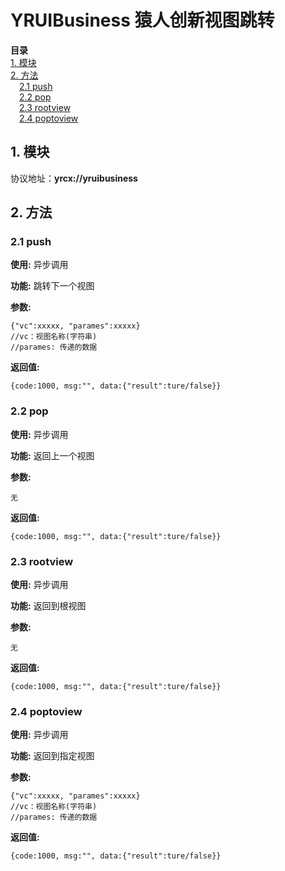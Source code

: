 # YRUIBusiness 猿人创新视图跳转

**目录**<br />
[1. 模块](#1)<br />
[2. 方法](#3)<br />
&emsp;[2.1 push](#2.1)<br />
&emsp;[2.2 pop](#2.2)<br />
&emsp;[2.3 rootview](#2.3)<br />
&emsp;[2.4 poptoview](#2.4)<br />

## <a name="1"> 1. 模块 </a>
协议地址：**yrcx://yruibusiness**

## <a name="2"> 2. 方法 </a>
### <a name="2.1"> 2.1 push </a>

**使用:** 异步调用

**功能:** 跳转下一个视图

**参数:** 
```
{"vc":xxxxx, "parames":xxxxx}
//vc：视图名称(字符串)
//parames: 传递的数据
```
**返回值:** 
```
{code:1000, msg:"", data:{"result":ture/false}}
```

### <a name="2.2"> 2.2 pop </a>
**使用:** 异步调用

**功能:** 返回上一个视图

**参数:** 
```
无
```
**返回值:** 
```
{code:1000, msg:"", data:{"result":ture/false}}
```

### <a name="2.3"> 2.3 rootview </a>
**使用:** 异步调用

**功能:** 返回到根视图

**参数:** 
```
无
```
**返回值:** 
```
{code:1000, msg:"", data:{"result":ture/false}}
```

### <a name="2.4"> 2.4 poptoview </a>
**使用:** 异步调用

**功能:** 返回到指定视图

**参数:** 
```
{"vc":xxxxx, "parames":xxxxx}
//vc：视图名称(字符串)
//parames: 传递的数据
```
**返回值:** 
```
{code:1000, msg:"", data:{"result":ture/false}}
```

